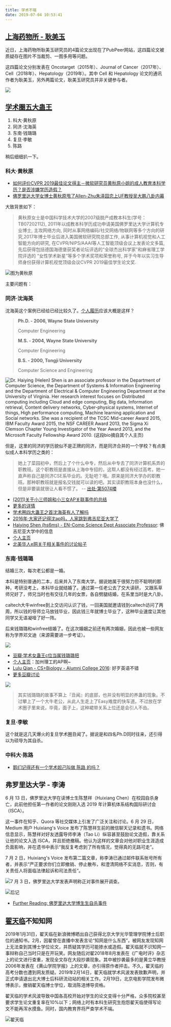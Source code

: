 ```yaml
---
title: 学术不端
date: 2019-07-04 10:53:41
---
```


## [上海药物所 - 耿美玉](https://www.zhihu.com/question/354546572/answer/885733781)

近日，上海药物所耿美玉研究员的4篇论文出现在了PubPeer网站，这四篇论文被质疑存在图片不当裁剪、一图多用等问题。

这四篇论文分别发表在 Oncotarget（2015年）、Journal of Cancer（2017年）、Cell（2018年）、Hepatology（2019年）。其中 Cell 和 Hepatology 论文的通讯作者为耿美玉，另外两篇论文，耿美玉研究员并非关键参与者。

![](https://imgs.codewoody.com/uploads/big/354cdb3727749339d6d993c08277466e.png)

## [学术圈五大蛊王](https://www.zhihu.com/question/336719951/answer/761750649)

1. 科大·黄秋原
2. 同济·沈海英
3. 东南·钱璐璐
4. 复旦·李敏
5. 陈路

稍后细细扒一下。

### 科大·黄秋原

- [如何评价CVPR 2019最佳论文得主－微软研究员黄秋原小姐的成人教育本科学历？是否涉嫌学历造假？](https://www.zhihu.com/question/331746361)
- [佛罗里达大学女博士黄秋原甩了Allen-Zhu朱泽园恋上UF教授吴大鹏八卦内幕](https://www.aiweinews.com/archives/30366.html)

大致背景如下：

> 黄秋原女士是中国科学技术大学的2007级脱产成教本科生(学号：TB07202112), 2011年以成教本科学历成功申请美国佛罗里达大学计算机专业博士, 主攻网络方向, 同时从事网络编码/社交网络/物联网等多个方向的研究,2017年博士毕业后进入美国微软研究院总部工作, 从事计算机视觉和人工智能方向的研究, 在CVPR/NIPS/AAAI等人工智能顶级会议上发表论文多篇, 先后获得包括德国海德堡获奖者论坛评选的“全球杰出科学家”和麻省理工学院评选的 “女性学术新星”等多个学术奖项和荣誉称号, 并于今年以实习生导师身份获得计算机视觉顶级会议CVPR 2019最佳学生论文奖.

![图为黄秋原](https://www.aiweinews.com/wp-content/uploads/2019/06/v2-33a220741c119fba5a66661866495738_hd.jpg)

主要问题有：

### 同济·沈海英

沈海英这个案例已经给已经比较久了。[个人履历](http://bbs.creaders.net/life/bbsviewer.php?btrd_id=2380152&btrd_trd_id=748872)应该大概是这样？

> **Ph.D. - 2006, Wayne State University**
>
> Computer Engineering
>
> **M.S. - 2004, Wayne State University**
>
> Computer Engineering
>
> **B.S. - 2000, Tongji University**
>
> Computer Science and Engineering

![Dr. Haiying (Helen) Shen is an associate professor in the Department of Computer Science, the Department of Systems & Information Engineering and the Department of Electrical & Computer Engineering Department at the University of Virginia. Her research interest focuses on Distributed computing including Cloud and edge computing, Big data, Information retrieval, Content delivery networks, Cyber-physical systems, Internet of things, High performance computing, Machine learning application and Social networks. She was a recipient of the TCSC Mid-career Award 2015, IBM Faculty Award 2015, the NSF CAREER Award 2013, the Sigma Xi Clemson Chapter Young Investigator of the Year Award 2013, and the Microsoft Faculty Fellowship Award 2010. (这段bio摘自其[个人主页](http://www.cs.virginia.edu/~hs6ms/))](http://www.cs.virginia.edu/~hs6ms/me.jpg)

但是，这里的同济的学历貌似不是正牌的同济，而是同济合并的一个学校？有点类似成人本科学历之类的：

> 她上了菜园初中，然后上了个什么中专，然后从中专去了同济计算机系弄的职教班。这个职教班是直接从上海中专招的，这帮人都没有经过高考。她一直声称自己是同济CSE系毕业的。无耻吧？哦。原来是同济大学办的职教班。那种职教班就是报名交钱就可以读的吧。其实读职教班本身也没什么，但是非要装就很让人看不惯了。
> -- [出处·第5074楼](http://m.huaren4us.com/Home/Topic?tid=871124&pIndex=170)

- [(2011)关于小三师姐和小三女AP关联事件的总结](https://www.douban.com/group/topic/16928612/)
- [更多的详情](/knowledge-base/backups/同济沈海英.html)
- [学术圈四大蛊王之首沈海英有人了解吗](https://www.douban.com/group/topic/146711919/?dt_dapp=1)
- [2016年·大家还记得沈ap吗，人家跳到弗吉尼亚大学了](http://forums.huaren.us/archiver/showtopic.aspx?topicid=2063378)
- [Haiying Shen (hs6ms) - EN-Comp Science Dept Associate Professor](https://publicsearch.people.virginia.edu/person/hs6ms): 佛吉尼亚大学中的信息
- [个人主页](http://www.cs.virginia.edu/~hs6ms/)
- [北美华人e网关于相关事件的讨论帖子](http://m.huaren4us.com/Home/Topic?tid=871124&pIndex=170)

### 东南·钱璐璐

结婚三次，每次老公都是一婚。

本科是特别普通的二本，后来并入了东南大学。据说她属于很努力但不聪明的那种，考研没考上，本科毕业就结婚了。通过第一任老公去了交大读研， 又跟系草师兄好了，师兄当时也有交往几年的女票，各自劈腿结婚，在系里当时是大八卦。

caltech大牛winfree到上交访问认识了钱，一回美国就邀请钱到caltech访问了两周，所以钱的导师立马放钱毕业，因此钱三年就博士毕业了，这种毕业速度让其他同学又无语凝噎了好一阵。

后来钱璐璐和winfree结婚了。在这次婚姻之前还有两次婚姻，因此也被一些网友称为学界邓文迪（来源需要进一步考证）。

![](https://imgs.codewoody.com/uploads/big/513515a3cb36df8322a617c03863ad97.png)

- [豆瓣·学术女蛊王c位当属钱璐璐把](https://www.douban.com/group/topic/146821687/)
- [个人主页](http://www.dna.caltech.edu/~lulu/)：加州理工的AP啊~
- [Lulu Qian - CS+Biology - Alumni College 2016](https://www.youtube.com/watch?v=mV7FUOhDcs8): 好歹英语不错
- [更多豆瓣讨论](https://www.douban.com/group/topic/146705833/)

![](https://imgs.codewoody.com/uploads/big/f581a621f87decbf5df0b7347e1449b8.jpg)

> 其实钱璐璐的故事不算上『丑闻』的底部，也并没有明显的养蛊的现象。不过攀上了一个大牛老公，从此人生走上了Easy难度的快车道。不过放在学术圈子里来说，毕竟，面子上，这种裙带关系上位还是会引人不齿。

### 复旦·李敏

这个就是这几天爆火的复旦学术圈丑闻了。据说是和四名Ph.D同时往来，还引得以为硕导为其自杀。

### 中科大·陈路

- [鹅们记得还有一个学术妲己叫做 陈路 的吗？](https://www.douban.com/group/topic/146724208/?dt_dapp=1)

## 弗罗里达大学 - 李涛

6 月 13 日，佛罗里达大学在读博士生陈慧祥（Huixiang Chen）在校园自杀身亡，此前他担任第一作者的论文刚刚入选 2019 年计算机体系结构国际研讨会（ISCA）。

这一事件在知乎、Quora 等社交媒体上引发了广泛关注和讨论。6 月 29 日，Medium 用户 Huixiang's Voice 发布了陈慧祥生前的微信聊天记录和遗书。网络信息显示，陈慧祥对好友透露导师李涛（Tao Li）纵容甚至鼓励论文造假，靠关系让他的论文入选 ISCA，并且拒绝撤稿。他认为这样的文章会对他对职业生涯造成负面影响，并在遗书中表示“我反复考虑到了所有情况，觉得真的无路可走”。

7 月 2 日，Huixiang's Voice 发布第二篇文章，称李涛已通过邮件联系账号所有者，并表示“严正要求你们立即撤销、停止散布，和澄清网络不实消息，否则，有关责任人将面临法律起诉和司法责任”。

![7 月 3 日，佛罗里达大学[发表声明](https://link.zhihu.com/?target=http%3A//statements.ufl.edu/statements/2019/july/university-statement-regarding-student-death.html%3Ffrom%3Dsinglemessage)称正对事件展开调查。](https://imgs.codewoody.com/uploads/big/708b0c017c4e61e8c1f1e01fd7980566.png)

![后记](https://imgs.codewoody.com/uploads/big/593af358db80479db712ba1712c3f34b.jpg)

- [Further Reading: 佛罗里达大学博生生自杀事件](/knowledge-base/backups/佛罗里达大学博生生自杀事件.html)

## [翟天临](https://zh.wikipedia.org/wiki/%E7%BF%9F%E5%A4%A9%E4%B8%B4#%E5%85%B6%E4%BB%96%E5%BD%B1%E5%93%8D)不知知网

2019年1月31日，翟天临在新浪微博晒出自己获得北京大学光华管理学院博士后职位的通知书。2月，因翟曾在直播中发表言论“知网是什么东西”，被网友发现知网上无法查到其博士学位论文，并质疑其学历可能掺水或造假。翟天临就不识知网一事辩称自己当时只是在开玩笑。网友随后对翟2018年8月发表在《广电时评》杂志上的论文进行查重，发现全文存在大段抄袭现象。其中被抄袭最多的是黄立华教授2006年发表在《黄山学院学报》上的文章，亦引得原作者抨击。不久，翟天临的高考分数也遭到网友质疑。2019年2月14日，翟天临就学术风波发表致歉声明，并正式申请退出北大博士后科研流动站的相关工作。2月19日，北京电影学院发布微博表示，撤销翟天临博士学位，取消陈浥博导资格。

翟天临的学术风波导致中国各高校开始对学生的论文变得十分严格，众多院校甚至要求学生论文重复率在10%以下；网络上时有本科生研究生抱怨翟天临使得写论文不能再浑水摸鱼。同时，国内教育界将严查学术不端。

![翟天临](https://imgs.codewoody.com/uploads/big/6b6d7349e7da5733c50669fd41964ecb.jpeg)
